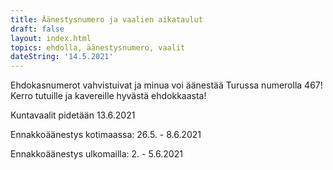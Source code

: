 ```yaml
---
title: Äänestysnumero ja vaalien aikataulut
draft: false
layout: index.html
topics: ehdolla, äänestysnumero, vaalit
dateString: '14.5.2021'
---
```


Ehdokasnumerot vahvistuivat ja minua voi äänestää Turussa numerolla 467! Kerro tutuille ja kavereille hyvästä ehdokkaasta!

Kuntavaalit pidetään 13.6.2021

Ennakkoäänestys kotimaassa: 26.5. - 8.6.2021

Ennakkoäänestys ulkomailla: 2. - 5.6.2021
